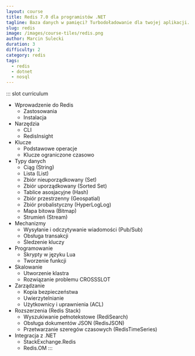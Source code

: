 ```yaml
---
layout: course
title: Redis 7.0 dla programistów .NET
tagline: Baza danych w pamięci? Turbodoładowanie dla twojej aplikacji.
slug: redis
image: /images/course-tiles/redis.png
author: Marcin Sulecki
duration: 3
difficulty: 2
category: redis
tags:
  - redis
  - dotnet
  - nosql
---
```


::: slot curriculum
* Wprowadzenie do Redis
	* Zastosowania
	* Instalacja
* Narzędzia
	* CLI
	* RedisInsight
* Klucze
	* Podstawowe operacje
	* Klucze ograniczone czasowo
* Typy danych
	* Ciąg (String)
	* Lista (List)
	* Zbiór nieuporządkowany (Set)
	* Zbiór uporządkowany (Sorted Set)
	* Tablice asosjacyjne (Hash)
	* Zbiór przestrzenny (Geospatial)
	* Zbiór probalistyczny (HyperLogLog)
	* Mapa bitowa (Bitmap)
	* Strumień (Stream)
* Mechanizmy
	* Wysyłanie i odczytywanie wiadomości (Pub/Sub)
	* Obsługa transakcji
	* Śledzenie kluczy
* Programowanie
	* Skrypty w języku Lua
	* Tworzenie funkcji
* Skalowanie 
	* Utworzenie klastra
	* Rozwiązanie problemu CROSSSLOT
* Zarządzanie
	* Kopia bezpieczeństwa
	* Uwierzytelnianie
	* Użytkownicy i uprawnienia (ACL)
* Rozszerzenia (Redis Stack)
	* Wyszukiwanie pełnotekstowe (RediSearch)
	* Obsługa dokumentów JSON (RedisJSON)
	* Przetwarzanie szeregów czasowych (RedisTimeSeries)
* Integracja z .NET
	* StackExchange.Redis
	* Redis.OM
:::

